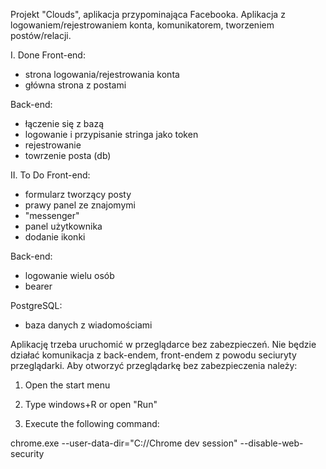 Projekt "Clouds", aplikacja przypominająca Facebooka. Aplikacja z logowaniem/rejestrowaniem konta, komunikatorem, tworzeniem postów/relacji.

I. Done
Front-end:
- strona logowania/rejestrowania konta
- główna strona z postami

Back-end:
- łączenie się z bazą
- logowanie i przypisanie stringa jako token
- rejestrowanie
- towrzenie posta (db)

II. To Do
Front-end:
- formularz tworzący posty
- prawy panel ze znajomymi
- "messenger"
- panel użytkownika
- dodanie ikonki

Back-end:
- logowanie wielu osób
- bearer

PostgreSQL:
- baza danych z wiadomościami



Aplikację trzeba uruchomić w przeglądarce bez zabezpieczeń. Nie będzie działać komunikacja z back-endem, front-endem z powodu seciuryty przeglądarki.
Aby otworzyć przeglądarkę bez zabezpieczenia należy:

1. Open the start menu

2. Type windows+R or open "Run"

3. Execute the following command:

 chrome.exe --user-data-dir="C://Chrome dev session" --disable-web-security
